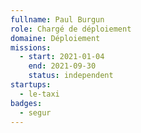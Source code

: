 ```yaml
---
fullname: Paul Burgun
role: Chargé de déploiement
domaine: Déploiement
missions:
  - start: 2021-01-04
    end: 2021-09-30
    status: independent
startups:
  - le-taxi
badges:
  - segur
---
```


